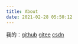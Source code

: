 ```yaml
---
title: About
date: 2021-02-28 05:50:12
---
```


我的：<a href="https://github.com/seekstar">github</a> <a href="https://gitee.com/searchstar">gitee</a> <a href="https://blog.csdn.net/qq_41961459">csdn</a>

